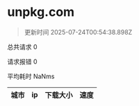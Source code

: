 
  # unpkg.com

  > 更新时间 2025-07-24T00:54:38.898Z
  
  总共请求 0

  请求报错 0

  平均耗时 NaNms

|城市|ip|下载大小|速度|
|-----|----------|---|---|

  